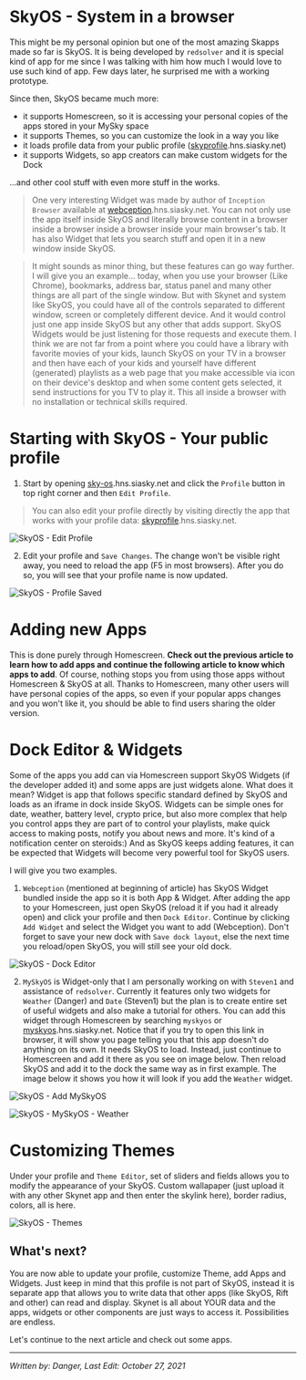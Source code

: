 # SkyOS - System in a browser

This might be my personal opinion but one of the most amazing Skapps made so far is SkyOS. It is being developed by `redsolver` and it is special kind of app for me since I was talking with him how much I would love to use such kind of app. Few days later, he surprised me with a working prototype.

Since then, SkyOS became much more:
- it supports Homescreen, so it is accessing your personal copies of the apps stored in your MySky space
- it supports Themes, so you can customize the look in a way you like
- it loads profile data from your public profile ([skyprofile](https://skyprofile.hns.siasky.net/).hns.siasky.net)
- it supports Widgets, so app creators can make custom widgets for the Dock

...and other cool stuff with even more stuff in the works.

> One very interesting Widget was made by author of `Inception Browser` available at [webception](https://webception.hns.siasky.net/).hns.siasky.net. You can not only use the app itself inside SkyOS and literally browse content in a browser inside a browser inside a browser inside your main browser's tab. It has also Widget that lets you search stuff and open it in a new window inside SkyOS. 

> It might sounds as minor thing, but these features can go way further. I will give you an example... today, when you use your browser (Like Chrome), bookmarks, address bar, status panel and many other things are all part of the single window. But with Skynet and system like SkyOS, you could have all of the controls separated to different window, screen or completely different device. And it would control just one app inside SkyOS but any other that adds support. SkyOS Widgets would be just listening for those requests and execute them. I think we are not far from a point where you could have a library with favorite movies of your kids, launch SkyOS on your TV in a browser and then have each of your kids and yourself have different (generated) playlists as a web page that you make accessible via icon on their device's desktop and when some content gets selected, it send instructions for you TV to play it. This all inside a browser with no installation or technical skills required.

# Starting with SkyOS - Your public profile

1. Start by opening [sky-os](https://sky-os.hns.siasky.net/).hns.siasky.net and click the `Profile` button in top right corner and then `Edit Profile`.

> You can also edit your profile directly by visiting directly the app that works with your profile data: [skyprofile](https://skyprofile.hns.siasky.net/).hns.siasky.net.

![SkyOS - Edit Profile](../static/assets/mysky/sky-os-edit-profile.png)

2. Edit your profile and `Save Changes`. The change won't be visible right away, you need to reload the app (F5 in most browsers). After you do so, you will see that your profile name is now updated.

![SkyOS - Profile Saved](../static/assets/mysky/sky-os-profile-saved.png)

# Adding new Apps

This is done purely through Homescreen. **Check out the previous article to learn how to add apps and continue the following article to know which apps to add**. Of course, nothing stops you from using those apps without Homescreen & SkyOS at all. Thanks to Homescreen, many other users will have personal copies of the apps, so even if your popular apps changes and you won't like it, you should be able to find users sharing the older version.

# Dock Editor & Widgets

Some of the apps you add can via Homescreen support SkyOS Widgets (if the developer added it) and some apps are just widgets alone. What does it mean? Widget is app that follows specific standard defined by SkyOS and loads as an iframe in dock inside SkyOS. Widgets can be simple ones for date, weather, battery level, crypto price, but also more complex that help you control apps they are part of to control your playlists, make quick access to making posts, notify you about news and more. It's kind of a notification center on steroids:) And as SkyOS keeps adding features, it can be expected that Widgets will become very powerful tool for SkyOS users.

I will give you two examples.

1. `Webception` (mentioned at beginning of article) has SkyOS Widget bundled inside the app so it is both App & Widget. After adding the app to your Homescreen, just open SkyOS (reload it if you had it already open) and click your profile and then `Dock Editor`. Continue by clicking `Add Widget` and select the Widget you want to add (Webception). Don't forget to save your new dock with `Save dock layout`, else the next time you reload/open SkyOS, you will still see your old dock.

![SkyOS - Dock Editor](../static/assets/mysky/sky-os-dock-editor.png)

2. `MySkyOS` is Widget-only that I am personally working on with `Steven1` and assistance of `redsolver`. Currently it features only two widgets for `Weather` (Danger) and `Date` (Steven1) but the plan is to create entire set of useful widgets and also make a tutorial for others. You can add this widget through Homescreen by searching `myskyos` or [myskyos](https://myskyos.hns.siasky.net/).hns.siasky.net. Notice that if you try to open this link in browser, it will show you page telling you that this app doesn't do anything on its own. It needs SkyOS to load. Instead, just continue to Homescreen and add it there as you see on image below. Then reload SkyOS and add it to the dock the same way as in first example. The image below it shows you how it will look if you add the `Weather` widget.

![SkyOS - Add MySkyOS](../static/assets/mysky/sky-os-add-myskyos.png)

![SkyOS - MySkyOS - Weather](../static/assets/mysky/sky-os-myskyos-weather.png)


# Customizing Themes

Under your profile and `Theme Editor`, set of sliders and fields allows you to modify the appearance of your SkyOS. Custom wallapaper (just upload it with any other Skynet app and then enter the skylink here), border radius, colors, all is here.

![SkyOS - Themes](../static/assets/mysky/sky-os-themes.png)

## What's next?

You are now able to update your profile, customize Theme, add Apps and Widgets. Just keep in mind that this profile is not part of SkyOS, instead it is separate app that allows you to write data that other apps (like SkyOS, Rift and other) can read and display. Skynet is all about YOUR data and the apps, widgets or other components are just ways to access it. Possibilities are endless.

Let's continue to the next article and check out some apps.

---
*Written by: Danger, Last Edit: October 27, 2021*


